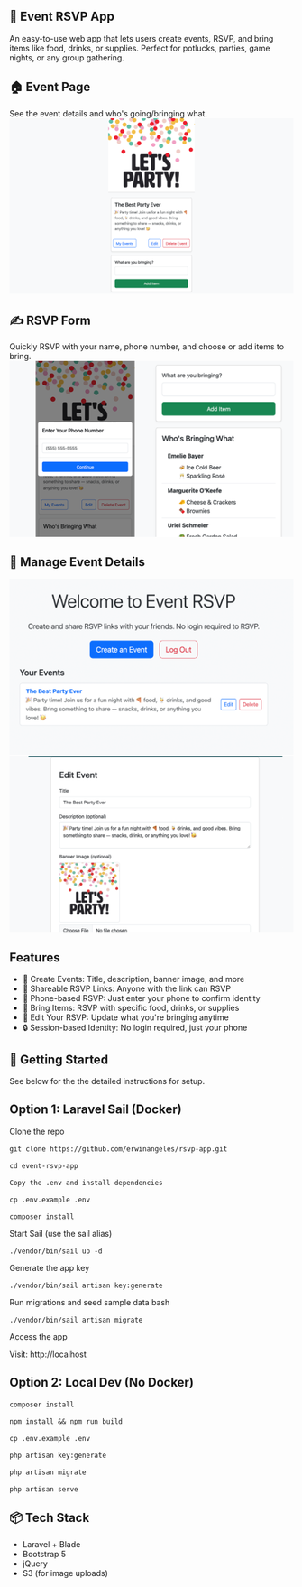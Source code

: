 ## 🎉 Event RSVP App
An easy-to-use web app that lets users create events, RSVP, and bring items like food, drinks, or supplies. Perfect for potlucks, parties, game nights, or any group gathering.

## 🏠 Event Page
See the event details and who's going/bringing what.
![Alt text](/public/images/screen.png "EventApp")

## ✍️ RSVP Form
Quickly RSVP with your name, phone number, and choose or add items to bring.
![Alt text](/public/images/screen-rsvp.png "EventApp")

## 📝 Manage Event Details
![Alt text](/public/images/screen-events.png "EventApp")
![Alt text](/public/images/screen-edit.png "EventApp")

## Features
- 📝 Create Events: Title, description, banner image, and more
- 👥 Shareable RSVP Links: Anyone with the link can RSVP
- 📱 Phone-based RSVP: Just enter your phone to confirm identity
- 🧺 Bring Items: RSVP with specific food, drinks, or supplies
- 🔁 Edit Your RSVP: Update what you're bringing anytime
- 🔒 Session-based Identity: No login required, just your phone

## 🚀 Getting Started
See below for the the detailed instructions for setup.

## Option 1: Laravel Sail (Docker)
Clone the repo

```
git clone https://github.com/erwinangeles/rsvp-app.git
```
```
cd event-rsvp-app
```
```
Copy the .env and install dependencies
```
```
cp .env.example .env
```
```
composer install
```

Start Sail (use the sail alias)
```
./vendor/bin/sail up -d
```

Generate the app key

```
./vendor/bin/sail artisan key:generate
```

Run migrations and seed sample data
bash
```
./vendor/bin/sail artisan migrate
```
Access the app

Visit: http://localhost

## Option 2: Local Dev (No Docker)
```
composer install
```
```
npm install && npm run build
```
```
cp .env.example .env
```
```
php artisan key:generate
```
```
php artisan migrate
```
```
php artisan serve
```

## 📦 Tech Stack
- Laravel + Blade
- Bootstrap 5
- jQuery
- S3 (for image uploads)